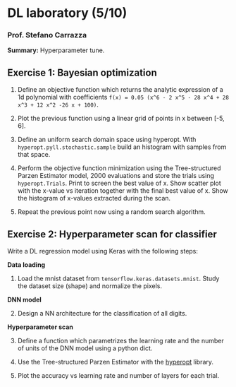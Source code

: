 # DL laboratory (5/10)

### Prof. Stefano Carrazza

**Summary:** Hyperparameter tune.

## Exercise 1: Bayesian optimization

1. Define an objective function which returns the analytic expression of a 1d
   polynomial with coefficients `f(x) = 0.05 (x^6 - 2 x^5 - 28 x^4 + 28 x^3 + 12 x^2 -26 x + 100)`.

2. Plot the previous function using a linear grid of points in x between [-5, 6].

3. Define an uniform search domain space using hyperopt. With
   `hyperopt.pyll.stochastic.sample` build an histogram with samples from that
   space.

4. Perform the objective function minimization using the Tree-structured Parzen
   Estimator model, 2000 evaluations and store the trials using
   `hyperopt.Trials`. Print to screen the best value of x. Show scatter plot
   with the x-value vs iteration together with the final best value of x. Show
   the histogram of x-values extracted during the scan.

5. Repeat the previous point now using a random search algorithm.

## Exercise 2: Hyperparameter scan for classifier

Write a DL regression model using Keras with the following steps:

**Data loading**

1. Load the mnist dataset from `tensorflow.keras.datasets.mnist`. Study the dataset size (shape) and normalize the pixels.

**DNN model**

2. Design a NN architecture for the classification of all digits.

**Hyperparameter scan**

3. Define a function which parametrizes the learning rate and the number of
   units of the DNN model using a python dict.

4. Use the Tree-structured Parzen Estimator with the
   [hyperopt](http://hyperopt.github.io/hyperopt/) library.

5. Plot the accuracy vs learning rate and number of layers for each trial.
